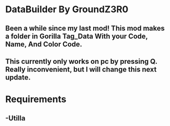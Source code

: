 # DataBuilder By GroundZ3R0

## Been a while since my last mod! This mod makes a folder in Gorilla Tag_Data With your Code, Name, And Color Code.
## This currently only works on pc by pressing Q. Really inconvenient, but I will change this next update.

# Requirements
## -Utilla
